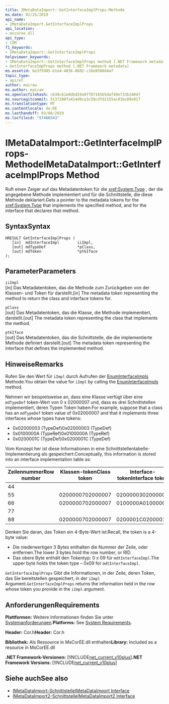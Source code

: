 ```yaml
---
title: IMetaDataImport::GetInterfaceImplProps-Methode
ms.date: 02/25/2019
api_name:
- IMetaDataImport.GetInterfaceImplProps
api_location:
- mscoree.dll
api_type:
- COM
f1_keywords:
- IMetaDataImport::GetInterfaceImplProps
helpviewer_keywords:
- IMetaDataImport::GetInterfaceImplProps method [.NET Framework metadata]
- GetInterfaceImpProps method [.NET Framework metadata]
ms.assetid: be3f5985-b1e4-4036-8602-c16e8508d4af
topic_type:
- apiref
author: mairaw
ms.author: mairaw
ms.openlocfilehash: cb38c61e8dbd29a0ff87165b5daf49e733b34047
ms.sourcegitcommit: 5137208fa414d9ca3c58cdfd2155ac81bc89e917
ms.translationtype: MT
ms.contentlocale: de-DE
ms.lasthandoff: 03/06/2019
ms.locfileid: "57466543"
---
```

# <a name="imetadataimportgetinterfaceimplprops-method"></a><span data-ttu-id="f80cb-102">IMetaDataImport::GetInterfaceImplProps-Methode</span><span class="sxs-lookup"><span data-stu-id="f80cb-102">IMetaDataImport::GetInterfaceImplProps Method</span></span>
<span data-ttu-id="f80cb-103">Ruft einen Zeiger auf das Metadatentoken für die <xref:System.Type> , der die angegebene Methode implementiert und für die Schnittstelle, die diese Methode deklariert.</span><span class="sxs-lookup"><span data-stu-id="f80cb-103">Gets a pointer to the metadata tokens for the <xref:System.Type> that implements the specified method, and for the interface that declares that method.</span></span>
  
## <a name="syntax"></a><span data-ttu-id="f80cb-104">Syntax</span><span class="sxs-lookup"><span data-stu-id="f80cb-104">Syntax</span></span>  
  
```  
HRESULT GetInterfaceImplProps (  
   [in]  mdInterfaceImpl        iiImpl,  
   [out] mdTypeDef              *pClass,  
   [out] mdToken                *ptkIface  
);  
```  
  
## <a name="parameters"></a><span data-ttu-id="f80cb-105">Parameter</span><span class="sxs-lookup"><span data-stu-id="f80cb-105">Parameters</span></span>  
 `iiImpl`  
 <span data-ttu-id="f80cb-106">[in] Das Metadatentoken, das die Methode zum Zurückgeben von der Klassen- und Token für darstellt.</span><span class="sxs-lookup"><span data-stu-id="f80cb-106">[in] The metadata token representing the method to return the class and interface tokens for.</span></span>  
  
 `pClass`  
 <span data-ttu-id="f80cb-107">[out] Das Metadatentoken, das die Klasse, die Methode implementiert, darstellt.</span><span class="sxs-lookup"><span data-stu-id="f80cb-107">[out] The metadata token representing the class that implements the method.</span></span>  
  
 `ptkIface`  
 <span data-ttu-id="f80cb-108">[out] Das Metadatentoken, das die Schnittstelle, die die implementierte Methode definiert darstellt.</span><span class="sxs-lookup"><span data-stu-id="f80cb-108">[out] The metadata token representing the interface that defines the implemented method.</span></span>  

## <a name="remarks"></a><span data-ttu-id="f80cb-109">Hinweise</span><span class="sxs-lookup"><span data-stu-id="f80cb-109">Remarks</span></span>

 <span data-ttu-id="f80cb-110">Rufen Sie den Wert für `iImpl` durch Aufrufen der [EnumInterfaceImpls](imetadataimport-enuminterfaceimpls-method.md) Methode.</span><span class="sxs-lookup"><span data-stu-id="f80cb-110">You obtain the value for `iImpl` by calling the [EnumInterfaceImpls](imetadataimport-enuminterfaceimpls-method.md) method.</span></span>
 
 <span data-ttu-id="f80cb-111">Nehmen wir beispielsweise an, dass eine Klasse verfügt über eine `mdTypeDef` token-Wert von 0 x 02000007 und, dass es drei Schnittstellen implementiert, deren Typen Token haben:</span><span class="sxs-lookup"><span data-stu-id="f80cb-111">For example, suppose that a class has an `mdTypeDef` token value of 0x02000007 and that it implements three interfaces whose types have tokens:</span></span> 

- <span data-ttu-id="f80cb-112">0x02000003 (TypeDef)</span><span class="sxs-lookup"><span data-stu-id="f80cb-112">0x02000003 (TypeDef)</span></span>
- <span data-ttu-id="f80cb-113">0x0100000A (TypeRef)</span><span class="sxs-lookup"><span data-stu-id="f80cb-113">0x0100000A (TypeRef)</span></span>
- <span data-ttu-id="f80cb-114">0x0200001C (TypeDef)</span><span class="sxs-lookup"><span data-stu-id="f80cb-114">0x0200001C (TypeDef)</span></span>

<span data-ttu-id="f80cb-115">Vom Konzept her ist diese Informationen in eine Schnittstellentabelle-Implementierung als gespeichert:</span><span class="sxs-lookup"><span data-stu-id="f80cb-115">Conceptually, this information is stored into an interface implementation table as:</span></span>

| <span data-ttu-id="f80cb-116">Zeilennummer</span><span class="sxs-lookup"><span data-stu-id="f80cb-116">Row number</span></span> | <span data-ttu-id="f80cb-117">Klassen-token</span><span class="sxs-lookup"><span data-stu-id="f80cb-117">Class token</span></span> | <span data-ttu-id="f80cb-118">Interface-token</span><span class="sxs-lookup"><span data-stu-id="f80cb-118">Interface token</span></span> |
|------------|-------------|-----------------|
| <span data-ttu-id="f80cb-119">4</span><span class="sxs-lookup"><span data-stu-id="f80cb-119">4</span></span>          |             |                 |
| <span data-ttu-id="f80cb-120">5</span><span class="sxs-lookup"><span data-stu-id="f80cb-120">5</span></span>          | <span data-ttu-id="f80cb-121">02000007</span><span class="sxs-lookup"><span data-stu-id="f80cb-121">02000007</span></span>    | <span data-ttu-id="f80cb-122">02000003</span><span class="sxs-lookup"><span data-stu-id="f80cb-122">02000003</span></span>        |
| <span data-ttu-id="f80cb-123">6</span><span class="sxs-lookup"><span data-stu-id="f80cb-123">6</span></span>          | <span data-ttu-id="f80cb-124">02000007</span><span class="sxs-lookup"><span data-stu-id="f80cb-124">02000007</span></span>    | <span data-ttu-id="f80cb-125">0100000A</span><span class="sxs-lookup"><span data-stu-id="f80cb-125">0100000A</span></span>        |
| <span data-ttu-id="f80cb-126">7</span><span class="sxs-lookup"><span data-stu-id="f80cb-126">7</span></span>          |             |                 |
| <span data-ttu-id="f80cb-127">8</span><span class="sxs-lookup"><span data-stu-id="f80cb-127">8</span></span>          | <span data-ttu-id="f80cb-128">02000007</span><span class="sxs-lookup"><span data-stu-id="f80cb-128">02000007</span></span>    | <span data-ttu-id="f80cb-129">0200001C</span><span class="sxs-lookup"><span data-stu-id="f80cb-129">0200001C</span></span>        |

<span data-ttu-id="f80cb-130">Denken Sie daran, das Token ein 4-Byte-Wert ist:</span><span class="sxs-lookup"><span data-stu-id="f80cb-130">Recall, the token is a 4-byte value:</span></span>

- <span data-ttu-id="f80cb-131">Die niederwertigen 3 Bytes enthalten die Nummer der Zeile, oder entfernen.</span><span class="sxs-lookup"><span data-stu-id="f80cb-131">The lower 3 bytes hold the row number, or RID.</span></span>
- <span data-ttu-id="f80cb-132">Das obere Byte enthält den Tokentyp: 0 x 09 für `mdtInterfaceImpl`.</span><span class="sxs-lookup"><span data-stu-id="f80cb-132">The upper byte holds the token type – 0x09 for `mdtInterfaceImpl`.</span></span>

<span data-ttu-id="f80cb-133">`GetInterfaceImplProps` Gibt die Informationen, in der Zeile, deren Token, das Sie bereitstellen gespeichert, in der `iImpl` Argument.</span><span class="sxs-lookup"><span data-stu-id="f80cb-133">`GetInterfaceImplProps` returns the information held in the row whose token you provide in the `iImpl` argument.</span></span> 
  
## <a name="requirements"></a><span data-ttu-id="f80cb-134">Anforderungen</span><span class="sxs-lookup"><span data-stu-id="f80cb-134">Requirements</span></span>  
 <span data-ttu-id="f80cb-135">**Plattformen:** Weitere Informationen finden Sie unter [Systemanforderungen](../../../../docs/framework/get-started/system-requirements.md).</span><span class="sxs-lookup"><span data-stu-id="f80cb-135">**Platforms:** See [System Requirements](../../../../docs/framework/get-started/system-requirements.md).</span></span>  
  
 <span data-ttu-id="f80cb-136">**Header:** Cor.h</span><span class="sxs-lookup"><span data-stu-id="f80cb-136">**Header:** Cor.h</span></span>  
  
 <span data-ttu-id="f80cb-137">**Bibliothek:** Als Ressource in MsCorEE.dll enthalten</span><span class="sxs-lookup"><span data-stu-id="f80cb-137">**Library:** Included as a resource in MsCorEE.dll</span></span>  
  
 <span data-ttu-id="f80cb-138">**.NET Framework-Versionen:** [!INCLUDE[net_current_v10plus](../../../../includes/net-current-v10plus-md.md)]</span><span class="sxs-lookup"><span data-stu-id="f80cb-138">**.NET Framework Versions:** [!INCLUDE[net_current_v10plus](../../../../includes/net-current-v10plus-md.md)]</span></span>  
  
## <a name="see-also"></a><span data-ttu-id="f80cb-139">Siehe auch</span><span class="sxs-lookup"><span data-stu-id="f80cb-139">See also</span></span>
- [<span data-ttu-id="f80cb-140">IMetaDataImport-Schnittstelle</span><span class="sxs-lookup"><span data-stu-id="f80cb-140">IMetaDataImport Interface</span></span>](../../../../docs/framework/unmanaged-api/metadata/imetadataimport-interface.md)
- [<span data-ttu-id="f80cb-141">IMetaDataImport2-Schnittstelle</span><span class="sxs-lookup"><span data-stu-id="f80cb-141">IMetaDataImport2 Interface</span></span>](../../../../docs/framework/unmanaged-api/metadata/imetadataimport2-interface.md)
